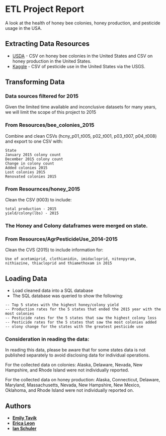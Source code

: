 # ETL Project Report

A look at the health of honey bee colonies, honey production, and pesticide usage in the USA.

## Extracting Data Resources 
* [USDA](https://www.nass.usda.gov/Surveys/Guide_to_NASS_Surveys/Bee_and_Honey/) - CSV on honey bee colonies in the United States and CSV on honey production in the United States. 
* [Kaggle](https://www.kaggle.com/usgs/pesticide-use/version/1) - CSV of pesticide use in the United States via the USGS.

## Transforming Data

### Data sources filtered for 2015

Given the limited time available and inconclusive datasets for many years, we will limit the scope of this project to 2015


### From Resources/bee_colonies_2015

Combine and clean CSVs (hcny_p01_t005, p02_t001, p03_t007, p04_t008) and export to one CSV with:
```
State
January 2015 colony count
December 2015 colony count
Change in colony count
Added colonies 2015
Lost colonies 2015
Renovated colonies 2015
```


### From Resournces/honey_2015

Clean the CSV (t003) to include:
```
total production - 2015
yield/colony(lbs) - 2015
```

### The Honey and Colony dataframes were merged on state.


### From Resources/AgrPesticideUse_2014-2015

Clean the CVS (2015) to include information for:
```
Use of acetamiprid, clothianidin, imidacloprid, nitenpyram, nithiazine, thiacloprid and thiamethoxam in 2015
```    


## Loading Data 

* Load cleaned data into a SQL database
* The SQL database was queried to show the following:
```
-- Top 5 states with the highest honey/colony yield
-- Production rates for the 5 states that ended the 2015 year with the most colonies
-- Pesticide rates for the 5 states that saw the highest colony loss
-- Pesticide rates for the 5 states that saw the most colonies added
-- olony change for the states with the greatest pesticide use
```

### Consideration in reading the data:

In reading this data, please be aware that for some states data is not published separately to avoid disclosing data for individual operations.

For the collected data on colonies: 
Alaska, Delaware, Nevada, New Hampshire, and Rhode Island were not individually reported.

For the collected data on honey production:
Alaska, Connecticut, Delaware, Maryland, Massachusetts, Nevada, New Hampshire, New Mexico, Oklahoma, and Rhode Island were not individually reported on.


## Authors
* [**Emily Tavik**](https://github.com/emilyt1985/)
* [**Erica Leon**](https://github.com/ericaleon)
* [**Ian Schuler**](https://github.com/ischuler)
